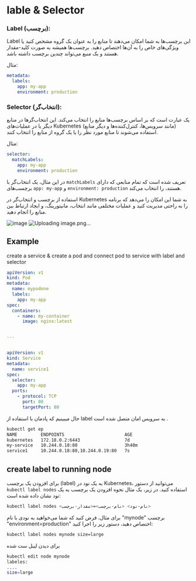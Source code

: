 # lable & Selector

### Label (برچسب):

Label این برچسب‌ها به شما امکان می‌دهند تا منابع را به عنوان یک گروه مشخص کنید یا ویژگی‌های خاص را به آن‌ها اختصاص دهید. برچسب‌ها همیشه به صورت کلید-مقدار هستند و یک منبع می‌تواند چندین برچسب داشته باشد.

مثال:

```yaml
metadata:
  labels:
    app: my-app
    environment: production
```

### Selector (انتخاب‌گر):

یک عبارت است که بر اساس برچسب‌ها منابع را انتخاب می‌کند. این انتخاب‌گرها در منابع دیگر یا در عملیات‌های Kubernetes (مانند سرویس‌ها، کنترل‌کننده‌ها و دیگر منابع) استفاده می‌شوند تا منابع مورد نظر را یا یک گروه از منابع را انتخاب کنند.

مثال:

```yaml
selector:
  matchLabels:
    app: my-app
    environment: production
```

در این مثال، یک انتخاب‌گر با `matchLabels` تعریف شده است که تمام منابعی که دارای برچسب‌های `app: my-app` و `environment: production` هستند، را انتخاب می‌کند.

استفاده از برچسب و انتخاب‌گر در Kubernetes به شما این امکان را می‌دهد که برنامه را به راحتی مدیریت کنید و عملیات مختلفی مانند انتخاب، مانیتورینگ، و ایجاد ارتباط بین منابع را انجام دهید.

![image](https://github.com/milad6745/Kubernetes/assets/113288076/95a0a4b0-3b81-4b2d-866f-51f188ab2d64)
![Uploading image.png…]()


## Example
create a service & create a pod and connect pod to service with label and selector
```yaml
apiVersion: v1
kind: Pod
metadata:
  name: mypodone
  labels:
    app: my-app
spec:
  containers:
    - name: my-container
      image: nginx:latest


---


apiVersion: v1
kind: Service
metadata:
  name: service1
spec:
  selector:
    app: my-app
  ports:
    - protocol: TCP
      port: 80
      targetPort: 80

```
حال میبینیم که پادمان با استفاده از label به سرویس امان متصل شده است .
```bash
kubectl get ep
NAME         ENDPOINTS                       AGE
kubernetes   172.18.0.2:6443                 7d
my-service   10.244.0.18:80                  3h40m
service1     10.244.0.18:80,10.244.0.19:80   7s
```
## create label to running node

برای افزودن یک برچسب (label) به یک نود در Kubernetes، می‌توانید از دستور `kubectl label nodes` استفاده کنید. در زیر، یک مثال نحوه افزودن یک برچسب به یک نود نشان داده شده است:

```bash
kubectl label nodes <نام-نود> <نام-برچسب>=<مقدار-برچسب>
```

برای مثال، فرض کنید که شما می‌خواهید به نودی با نام "mynode" برچسب "environment=production" اختصاص دهید، دستور زیر را اجرا کنید:

```bash
kubectl label nodes mynode size=large
```
برای دیدن لیبل ست شده
```bash
kubectl edit node mynode
labeles:
....
size=large
```
